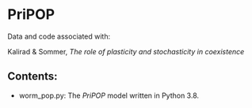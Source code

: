 # PriPOP

Data and code associated with:

Kalirad & Sommer, _The role of plasticity and stochasticity in coexistence_

## Contents:

+ worm_pop.py: The _PriPOP_ model written in Python 3.8.

